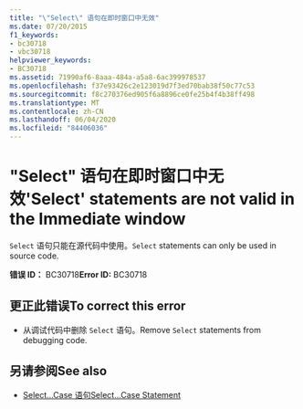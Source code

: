 ```yaml
---
title: "\"Select\" 语句在即时窗口中无效"
ms.date: 07/20/2015
f1_keywords:
- bc30718
- vbc30718
helpviewer_keywords:
- BC30718
ms.assetid: 71990af6-8aaa-484a-a5a8-6ac399978537
ms.openlocfilehash: f37e93426c2e123019d7f3ed70bab38f50c77c53
ms.sourcegitcommit: f8c270376ed905f6a8896ce0fe25b4f4b38ff498
ms.translationtype: MT
ms.contentlocale: zh-CN
ms.lasthandoff: 06/04/2020
ms.locfileid: "84406036"
---
```

# <a name="select-statements-are-not-valid-in-the-immediate-window"></a><span data-ttu-id="89ac7-102">"Select" 语句在即时窗口中无效</span><span class="sxs-lookup"><span data-stu-id="89ac7-102">'Select' statements are not valid in the Immediate window</span></span>
<span data-ttu-id="89ac7-103">`Select` 语句只能在源代码中使用。</span><span class="sxs-lookup"><span data-stu-id="89ac7-103">`Select` statements can only be used in source code.</span></span>  
  
 <span data-ttu-id="89ac7-104">**错误 ID：** BC30718</span><span class="sxs-lookup"><span data-stu-id="89ac7-104">**Error ID:** BC30718</span></span>  
  
## <a name="to-correct-this-error"></a><span data-ttu-id="89ac7-105">更正此错误</span><span class="sxs-lookup"><span data-stu-id="89ac7-105">To correct this error</span></span>  
  
- <span data-ttu-id="89ac7-106">从调试代码中删除 `Select` 语句。</span><span class="sxs-lookup"><span data-stu-id="89ac7-106">Remove `Select` statements from debugging code.</span></span>  
  
## <a name="see-also"></a><span data-ttu-id="89ac7-107">另请参阅</span><span class="sxs-lookup"><span data-stu-id="89ac7-107">See also</span></span>

- [<span data-ttu-id="89ac7-108">Select...Case 语句</span><span class="sxs-lookup"><span data-stu-id="89ac7-108">Select...Case Statement</span></span>](../language-reference/statements/select-case-statement.md)
